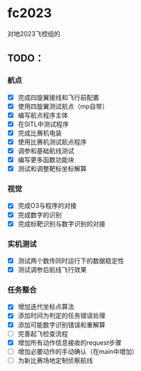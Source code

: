 # fc2023
对地2023飞控组的

## TODO：

### 航点
- [x] 完成四旋翼接线和飞行前配置
- [x] 使用四旋翼测试航点（mp自带）
- [x] 编写航点程序主体
- [x] 在SITL中测试程序
- [x] 完成比赛机电装
- [x] 使用比赛机测试航点程序
- [x] 调参和基础航线测试
- [x] 编写更多函数功能块
- [x] 测试和调整靶标坐标解算

### 视觉
- [x] 完成O3与程序的对接
- [x] 完成数字的识别
- [x] 完成标靶识别与数字识别的对接

### 实机测试
- [x] 测试两个数传同时运行下的数据稳定性
- [x] 测试调参后航线飞行效果

### 任务整合
- [x] 增加迭代坐标点算法
- [x] 添加时间为判定的任务错误处理
- [x] 添加可能数字识别错误和重解算
- [ ] 完善起飞检查流程
- [x] 增加所有动作信息接收的request步骤
- [ ] 增加必要动作的手动确认（在main中增加）
- [ ] 为新比赛场地定制侦察航线
